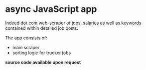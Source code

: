 # async JavaScript app

Indeed dot com web-scraper of jobs, salaries as well as keywords contained within detailed job posts.

The app consists of:
- main scraper
- sorting logic for trucker jobs

**source code available upon request**

